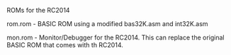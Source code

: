 ROMs for the RC2014
<p>
rom.rom - BASIC ROM using a modified bas32K.asm and int32K.asm
<p>
mon.rom - Monitor/Debugger for the RC2014. This can replace the original BASIC ROM that comes with th RC2014.
